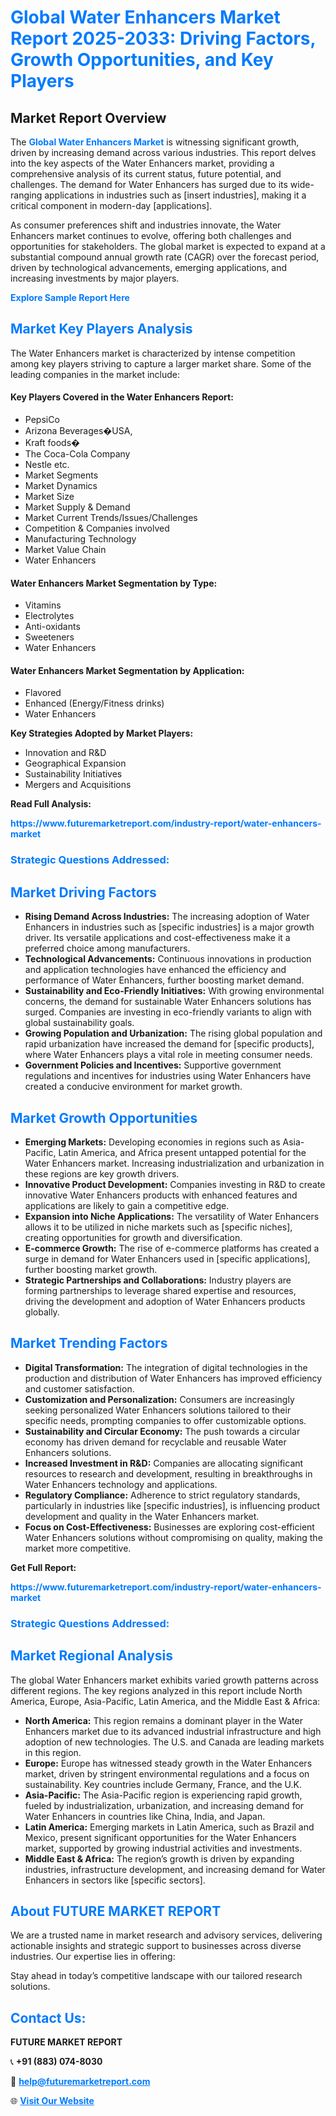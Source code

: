 <h1 style="color: #007BFF;">Global Water Enhancers Market Report 2025-2033: Driving Factors, Growth Opportunities, and Key Players</h1>

<section id="overview">
<h2>Market Report Overview</h2>
<p>The <a href="https://www.futuremarketreport.com/industry-report/water-enhancers-market" style="color: #007BFF; text-decoration: none;"><strong>Global Water Enhancers Market</strong></a> is witnessing significant growth, driven by increasing demand across various industries. This report delves into the key aspects of the Water Enhancers market, providing a comprehensive analysis of its current status, future potential, and challenges. The demand for Water Enhancers has surged due to its wide-ranging applications in industries such as [insert industries], making it a critical component in modern-day [applications].</p>
<p>As consumer preferences shift and industries innovate, the Water Enhancers market continues to evolve, offering both challenges and opportunities for stakeholders. The global market is expected to expand at a substantial compound annual growth rate (CAGR) over the forecast period, driven by technological advancements, emerging applications, and increasing investments by major players.</p>
</section>

<section id="overview">
<p><a href="https://www.futuremarketreport.com/request-sample/reportId=101209" style="color: #007BFF; text-decoration: none;"><strong>Explore Sample Report Here</strong></a></p>
</section>

<section id="key-players">
<h2 style="color: #007BFF;">Market Key Players Analysis</h2>
<p>The Water Enhancers market is characterized by intense competition among key players striving to capture a larger market share. Some of the leading companies in the market include:</p>
<h4>Key Players Covered in the Water Enhancers Report:</h4>
<ul><li>PepsiCo</li><li>Arizona Beverages�USA,</li><li>Kraft foods�</li><li>The Coca-Cola Company</li><li>Nestle etc.</li><li>Market Segments</li><li>Market Dynamics</li><li>Market Size</li><li>Market Supply &amp; Demand</li><li>Market Current Trends/Issues/Challenges</li><li>Competition &amp; Companies involved</li><li>Manufacturing Technology</li><li>Market Value Chain</li><li>Water Enhancers</li></ul>
<h4>Water Enhancers Market Segmentation by Type:</h4>
<ul><li>Vitamins</li><li>Electrolytes</li><li>Anti-oxidants</li><li>Sweeteners</li><li>Water Enhancers</li></ul>

<h4>Water Enhancers Market Segmentation by Application:</h4>
<ul><li>Flavored</li><li>Enhanced (Energy/Fitness drinks)</li><li>Water Enhancers</li></ul>
<p><strong>Key Strategies Adopted by Market Players:</strong></p>
<ul>
<li>Innovation and R&D</li>
<li>Geographical Expansion</li>
<li>Sustainability Initiatives</li>
<li>Mergers and Acquisitions</li>
</ul>
</section>

<section>
<p><strong>Read Full Analysis: </strong></p><a href="https://www.futuremarketreport.com/industry-report/water-enhancers-market" style="color: #007BFF; text-decoration: none;"><strong>https://www.futuremarketreport.com/industry-report/water-enhancers-market</strong></a>
<h3 style="color: #007BFF;">Strategic Questions Addressed:</h3>
</section>

<section id="driving-factors">
<h2 style="color: #007BFF;">Market Driving Factors</h2>
<ul>
<li><strong>Rising Demand Across Industries:</strong> The increasing adoption of Water Enhancers in industries such as [specific industries] is a major growth driver. Its versatile applications and cost-effectiveness make it a preferred choice among manufacturers.</li>
<li><strong>Technological Advancements:</strong> Continuous innovations in production and application technologies have enhanced the efficiency and performance of Water Enhancers, further boosting market demand.</li>
<li><strong>Sustainability and Eco-Friendly Initiatives:</strong> With growing environmental concerns, the demand for sustainable Water Enhancers solutions has surged. Companies are investing in eco-friendly variants to align with global sustainability goals.</li>
<li><strong>Growing Population and Urbanization:</strong> The rising global population and rapid urbanization have increased the demand for [specific products], where Water Enhancers plays a vital role in meeting consumer needs.</li>
<li><strong>Government Policies and Incentives:</strong> Supportive government regulations and incentives for industries using Water Enhancers have created a conducive environment for market growth.</li>
</ul>
</section>

<section id="growth-opportunities">
<h2 style="color: #007BFF;">Market Growth Opportunities</h2>
<ul>
<li><strong>Emerging Markets:</strong> Developing economies in regions such as Asia-Pacific, Latin America, and Africa present untapped potential for the Water Enhancers market. Increasing industrialization and urbanization in these regions are key growth drivers.</li>
<li><strong>Innovative Product Development:</strong> Companies investing in R&D to create innovative Water Enhancers products with enhanced features and applications are likely to gain a competitive edge.</li>
<li><strong>Expansion into Niche Applications:</strong> The versatility of Water Enhancers allows it to be utilized in niche markets such as [specific niches], creating opportunities for growth and diversification.</li>
<li><strong>E-commerce Growth:</strong> The rise of e-commerce platforms has created a surge in demand for Water Enhancers used in [specific applications], further boosting market growth.</li>
<li><strong>Strategic Partnerships and Collaborations:</strong> Industry players are forming partnerships to leverage shared expertise and resources, driving the development and adoption of Water Enhancers products globally.</li>
</ul>
</section>

<section id="trending-factors">
<h2 style="color: #007BFF;">Market Trending Factors</h2>
<ul>
<li><strong>Digital Transformation:</strong> The integration of digital technologies in the production and distribution of Water Enhancers has improved efficiency and customer satisfaction.</li>
<li><strong>Customization and Personalization:</strong> Consumers are increasingly seeking personalized Water Enhancers solutions tailored to their specific needs, prompting companies to offer customizable options.</li>
<li><strong>Sustainability and Circular Economy:</strong> The push towards a circular economy has driven demand for recyclable and reusable Water Enhancers solutions.</li>
<li><strong>Increased Investment in R&D:</strong> Companies are allocating significant resources to research and development, resulting in breakthroughs in Water Enhancers technology and applications.</li>
<li><strong>Regulatory Compliance:</strong> Adherence to strict regulatory standards, particularly in industries like [specific industries], is influencing product development and quality in the Water Enhancers market.</li>
<li><strong>Focus on Cost-Effectiveness:</strong> Businesses are exploring cost-efficient Water Enhancers solutions without compromising on quality, making the market more competitive.</li>
</ul>
</section>

<section>
<p><strong>Get Full Report: </strong></p><a href="https://www.futuremarketreport.com/industry-report/water-enhancers-market" style="color: #007BFF; text-decoration: none;"><strong>https://www.futuremarketreport.com/industry-report/water-enhancers-market</strong></a>
<h3 style="color: #007BFF;">Strategic Questions Addressed:</h3>
</section>


<section id="regional-analysis">
<h2 style="color: #007BFF;">Market Regional Analysis</h2>
<p>The global Water Enhancers market exhibits varied growth patterns across different regions. The key regions analyzed in this report include North America, Europe, Asia-Pacific, Latin America, and the Middle East & Africa:</p>
<ul>
<li><strong>North America:</strong> This region remains a dominant player in the Water Enhancers market due to its advanced industrial infrastructure and high adoption of new technologies. The U.S. and Canada are leading markets in this region.</li>
<li><strong>Europe:</strong> Europe has witnessed steady growth in the Water Enhancers market, driven by stringent environmental regulations and a focus on sustainability. Key countries include Germany, France, and the U.K.</li>
<li><strong>Asia-Pacific:</strong> The Asia-Pacific region is experiencing rapid growth, fueled by industrialization, urbanization, and increasing demand for Water Enhancers in countries like China, India, and Japan.</li>
<li><strong>Latin America:</strong> Emerging markets in Latin America, such as Brazil and Mexico, present significant opportunities for the Water Enhancers market, supported by growing industrial activities and investments.</li>
<li><strong>Middle East & Africa:</strong> The region’s growth is driven by expanding industries, infrastructure development, and increasing demand for Water Enhancers in sectors like [specific sectors].</li>
</ul>
</section>

<footer>
<h2 style="color: #007BFF;">About FUTURE MARKET REPORT</h2>
<p>We are a trusted name in market research and advisory services, delivering actionable insights and strategic support to businesses across diverse industries. Our expertise lies in offering:</p>

<p>Stay ahead in today’s competitive landscape with our tailored research solutions.</p>

<h2 style="color: #007BFF;">Contact Us:</h2>
<p><strong>FUTURE MARKET REPORT</strong></p>
<p>📞 <strong>+91 (883) 074-8030</strong></p>
<p>📧 <strong><a href="mailto:help@futuremarketreport.com" style="color: #007BFF;">help@futuremarketreport.com</a></strong></p>
<p>🌐 <strong><a href="https://www.futuremarketreport.com/" style="color: #007BFF;">Visit Our Website</a></strong></p>
</footer>